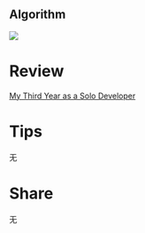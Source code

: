 ## Algorithm
![](https://img-blog.csdnimg.cn/direct/5452893b0c6c45d787c66e944d02b8b4.png)

# Review
[My Third Year as a Solo Developer](https://mtlynch.io/solo-developer-year-3/)


# Tips
无

# Share
无 
